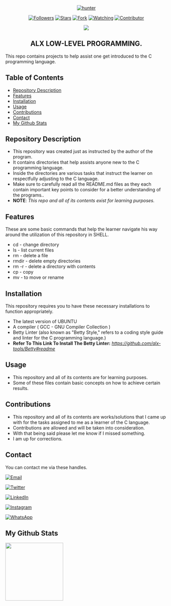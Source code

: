 <p align="center">
<a href="https://github.com/hunterxcobby"><img title="hunter" src="https://img.shields.io/badge/github-hunterxcobby-orange.svg?style=social&logo=github"></a>
</p>

<p align="center">
<a href="https://github.com/hunterxcobby/followers"><img title="Followers" src="https://img.shields.io/github/followers/hunterxcobby?label=Followers&style=social"></a>
<a href="https://github.com/hunterxcobby/alx-low_level_programming/stargazers/"><img title="Stars" src="https://img.shields.io/github/stars/hunterxcobby/alx-low_level_programming?&style=social"></a>
<a href="https://github.com/hunterxcobby/alx-low_level_programming/network/members"><img title="Fork" src="https://img.shields.io/github/forks/hunterxcobby/alx-low_level_programming?style=social"></a>
<a href="https://github.com/hunterxcobby/alx-low_level_programming/watchers"><img title="Watching" src="https://img.shields.io/github/watchers/hunterxcobby/alx-low_level_programming?label=Watching&style=social"></a>
<a href="https://github.com/hunterxcobby/alx-low_level_programming/watchers"><img title="Contributor" src="https://img.shields.io/github/contributors/hunterxcobby/alx-low_level_programming?logo=github&style=social"></a>
</p>
<p align="center">
<a href="https://github.com/hunterxcobby/alx-low_level_programming"><img src="https://img.shields.io/github/repo-size/hunterxcobby/alx-low_level_programming?label=Repo%20size&style=flat"></a>
</p>


<h2 align="center">ALX LOW-LEVEL PROGRAMMING.</h2>

This repo contains projects to help assist one get introduced to the C programming language.

## Table of Contents 

- [Repository Description](#repository-description)
- [Features](#features)
- [Installation](#installation)
- [Usage](#usage)
- [Contributions](#contributions)
- [Contact](#contact)
- [My Github Stats](#my-github-stats)

## Repository Description

+ This repository was created just as instructed by the author of the program. 
+ It contains directories that help assists anyone new to the C programming language.
+ Inside the directories are various tasks that instruct the learner on respectfully adjusting to the C language.
+ Make sure to carefully read all the README.md files as they each contain important key points to consider for a better understanding of the programs..
+ **NOTE**: *This repo and all of its contents exist for learning purposes.*

## Features

These are some basic commands that help the learner navigate his way around the utilization of this repository in SHELL.

 

- cd - change directory 
- ls - list current files
- rm - delete a file
- rmdir - delete empty directories
- rm -r - delete a directory with contents
- cp - copy
- mv - to move or rename

## Installation

This repository requires you to have these necessary installations to function appropriately.

- The latest version of UBUNTU
- A compiler ( GCC - GNU Compiler Collection ) 
- Betty Linter (also known as "Betty Style," refers to a coding style guide and linter for the C programming language.)
- **Refer To This Link To Install The Betty Linter:**
 *https://github.com/alx-tools/Betty#readme*

## Usage

+ This repository and all of its contents are for learning purposes.
+ Some of these files contain basic concepts on how to achieve certain results.

## Contributions

+ This repository and all of its contents are works/solutions that I came up with for the tasks assigned to me as a learner of the C language.
+ Contributions are allowed and will be taken into consideration.
+ With that being said please let me know if I missed something.
+ I am up for corrections.

## Contact

You can contact me via these handles. 

[![Email](https://img.shields.io/badge/Email-D14836?style=social&logo=gmail&logoColor=white)](mailto:solomonsefah13@gmail.com)

[![Twitter](https://img.shields.io/badge/Twitter-1DA1F2?style=social&logo=twitter)](https://twitter.com/hunterxcobby)

[![LinkedIn](https://img.shields.io/badge/LinkedIn-0077B5?style=social&logo=linkedin)](https://www.linkedin.com/in/cobby-sefah-solomon-~-c-s-s-6460bb279/)

[![Instagram](https://img.shields.io/badge/Instagram-E4405F?style=social&logo=instagram)](https://www.instagram.com/cobby_is_a_god)

[![WhatsApp](https://img.shields.io/badge/WhatsApp-25D366?style=social&logo=whatsapp)](https://wa.me/233557452729)

## My Github Stats
<img height="180em" src="https://github-readme-stats.vercel.app/api?username=hunterxcobby&show_icons=true&hide_border=true&&count_private=true&include_all_commits=true" />
